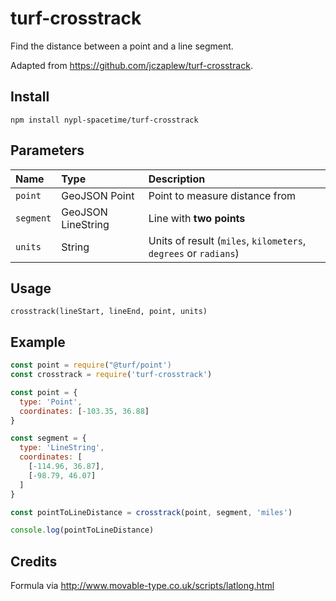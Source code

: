 # turf-crosstrack

Find the distance between a point and a line segment.

Adapted from https://github.com/jczaplew/turf-crosstrack.

## Install

````
npm install nypl-spacetime/turf-crosstrack
````

## Parameters

| Name      | Type               | Description                                                     |
|:----------|:-------------------|:----------------------------------------------------------------|
| `point`   | GeoJSON Point      | Point to measure distance from                                  |
| `segment` | GeoJSON LineString | Line with __two points__                                        |
| `units`   | String             | Units of result (`miles`, `kilometers`, `degrees` or `radians`) |

## Usage

````
crosstrack(lineStart, lineEnd, point, units)
````

## Example

```js
const point = require("@turf/point')
const crosstrack = require('turf-crosstrack')

const point = {
  type: 'Point',
  coordinates: [-103.35, 36.88]
}

const segment = {
  type: 'LineString',
  coordinates: [
    [-114.96, 36.87],
    [-98.79, 46.07]
  ]
}

const pointToLineDistance = crosstrack(point, segment, 'miles')

console.log(pointToLineDistance)
```

## Credits
Formula via http://www.movable-type.co.uk/scripts/latlong.html
